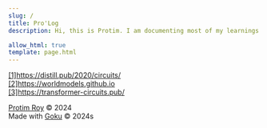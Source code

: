 ```yaml
---
slug: /
title: Pro'Log
description: Hi, this is Protim. I am documenting most of my learnings in the field of Computer Science here. We are working with the thread style of blogs introduced by Distill.pub[1] and OpenAI. As well as the single webpage per research project executed by David Ha/Hardmaru[2] and Anthropic[3].

allow_html: true
template: page.html
---
```






<a href=https://distill.pub/2020/circuits/>[1]https://distill.pub/2020/circuits/</a><br>
<a href=https://worldmodels.github.io>[2]https://worldmodels.github.io</a><br>
<a href=https://transformer-circuits.pub/>[3]https://transformer-circuits.pub/</a><br>


<a href=https://protimroy.github.io>Protim Roy</a> &copy; 2024<br>
Made with <a href=https://github.com/sea-grass/goku>Goku</a> &copy; 2024s